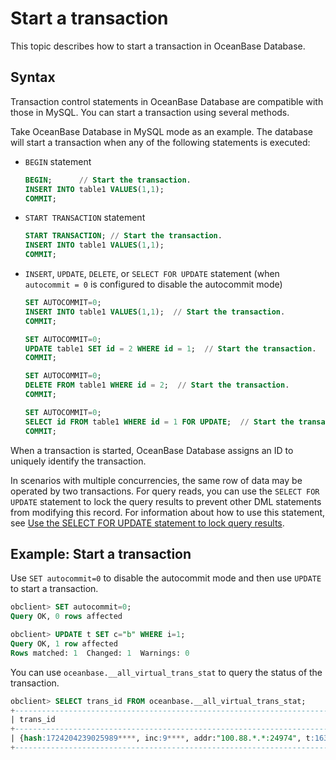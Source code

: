 # Start a transaction

This topic describes how to start a transaction in OceanBase Database.

## Syntax

Transaction control statements in OceanBase Database are compatible with those in MySQL. You can start a transaction using several methods.

Take OceanBase Database in MySQL mode as an example. The database will start a transaction when any of the following statements is executed:

* `BEGIN` statement

   ```sql
   BEGIN;      // Start the transaction.
   INSERT INTO table1 VALUES(1,1);  
   COMMIT;
   ```

* `START TRANSACTION` statement

   ```sql
   START TRANSACTION; // Start the transaction.
   INSERT INTO table1 VALUES(1,1);  
   COMMIT;
   ```

* `INSERT`, `UPDATE`, `DELETE`, or `SELECT FOR UPDATE` statement (when `autocommit = 0` is configured to disable the autocommit mode)

   ```sql
   SET AUTOCOMMIT=0;
   INSERT INTO table1 VALUES(1,1);  // Start the transaction.
   COMMIT;

   SET AUTOCOMMIT=0;
   UPDATE table1 SET id = 2 WHERE id = 1;  // Start the transaction.
   COMMIT;

   SET AUTOCOMMIT=0;
   DELETE FROM table1 WHERE id = 2;  // Start the transaction.
   COMMIT;

   SET AUTOCOMMIT=0;
   SELECT id FROM table1 WHERE id = 1 FOR UPDATE;  // Start the transaction.
   COMMIT;
   ```

When a transaction is started, OceanBase Database assigns an ID to uniquely identify the transaction.

In scenarios with multiple concurrencies, the same row of data may be operated by two transactions. For query reads, you can use the `SELECT FOR UPDATE` statement to lock the query results to prevent other DML statements from modifying this record. For information about how to use this statement, see [Use the SELECT FOR UPDATE statement to lock query results](../../300.query/900.use-operators-and-functions-in-queries/1000.lock-query-results-select-for-update.md).

## Example: Start a transaction

Use `SET autocommit=0` to disable the autocommit mode and then use `UPDATE` to start a transaction.

```sql
obclient> SET autocommit=0;
Query OK, 0 rows affected

obclient> UPDATE t SET c="b" WHERE i=1;
Query OK, 1 row affected
Rows matched: 1  Changed: 1  Warnings: 0
```

You can use `oceanbase.__all_virtual_trans_stat` to query the status of the transaction.

```sql
obclient> SELECT trans_id FROM oceanbase.__all_virtual_trans_stat;
+-----------------------------------------------------------------------------------------+
| trans_id                                                                                |
+-----------------------------------------------------------------------------------------+
| {hash:1724204239025989****, inc:9****, addr:"100.88.*.*:24974", t:163263662353****} |
+-----------------------------------------------------------------------------------------+
```
